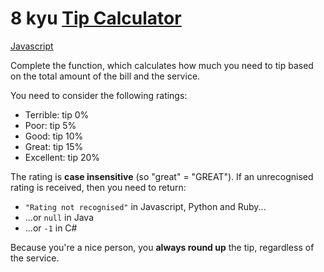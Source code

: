 # 8 kyu [Tip Calculator](https://www.codewars.com/kata/56598d8076ee7a0759000087)

<!-- START LANGUAGE_LINKS -->

[Javascript](./javascript.js)

<!-- END LANGUAGE_LINKS -->

Complete the function, which calculates how much you need to tip based on the total amount of the bill and the service. 

You need to consider the following ratings:

- Terrible: tip 0%
- Poor: tip 5%
- Good: tip 10%
- Great: tip 15%
- Excellent: tip 20%

The rating is **case insensitive** (so "great" = "GREAT"). If an unrecognised rating is received, then you need to return:

* `"Rating not recognised"` in Javascript, Python and Ruby...
* ...or `null` in Java
* ...or `-1` in C#

Because you're a nice person, you **always round up** the tip, regardless of the service.
